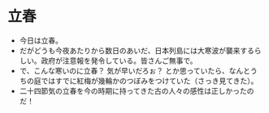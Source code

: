 # 立春
- 今日は立春。
- だがどうも今夜あたりから数日のあいだ、日本列島には大寒波が襲来するらしい。政府が注意報を発令している。皆さんご無事で。
- で、こんな寒いのに立春？ 気が早いだろぉ？ とか思っていたら、なんとうちの庭ではすでに紅梅が幾輪かのつぼみをつけていた（さっき見てきた）。
- 二十四節気の立春を今の時期に持ってきた古の人々の感性は正しかったのだ！
